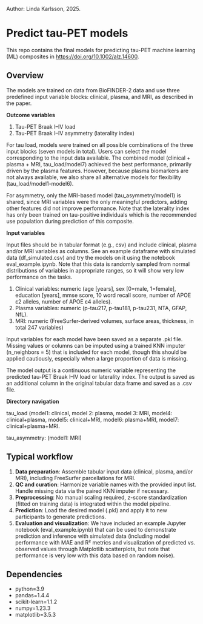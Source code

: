 Author: Linda Karlsson, 2025.

# Predict tau-PET models

This repo contains the final models for predicting tau-PET machine learning (ML) composites in https://doi.org/10.1002/alz.14600. 

## Overview
The models are trained on data from BioFINDER-2 data and use three predefined input variable blocks: clinical, plasma, and MRI, as described in the paper. 

**Outcome variables**

  1. Tau-PET Braak I–IV load
  2. Tau-PET Braak I–IV asymmetry (laterality index)
 
For tau load, models were trained on all possible combinations of the three input blocks (seven models in total). Users can select the model corresponding to the input data available. The combined model (clinical + plasma + MRI, tau_load/model7) achieved the best performance, primarily driven by the plasma features. However, because plasma biomarkers are not always available, we also share all alternative models for flexibility (tau_load/model1-model6).
 
For asymmetry, only the MRI-based model (tau_asymmetry/model1) is shared, since MRI variables were the only meaningful predictors, adding other features did not improve performance. Note that the laterality index has only been trained on tau-positive individuals which is the recommended use population during prediction of this composite.

 **Input variables**
 
Input files should be in tabular format (e.g., csv) and include clinical, plasma and/or MRI variables as columns. See an example dataframe with simulated data (df_simulated.csv) and try the models on it using the notebook eval_example.ipynb. Note that this data is randomly sampled from normal distributions of variables in appropriate ranges, so it will show very low performance on the tasks.

1. Clinical variables: numeric (age [years], sex [0=male, 1=female], education [years], mmse score, 10 word recall score, number of APOE ε2 alleles, number of APOE ε4 alleles).
2. Plasma variables: numeric (p-tau217, p-tau181, p-tau231, NTA, GFAP, NfL).
3. MRI: numeric (FreeSurfer-derived volumes, surface areas, thickness, in total 247 variables)
 
Input variables for each model have been saved as a separate .pkl file. Missing values or columns can be imputed using a trained KNN imputer (n_neighbors = 5) that is included for each model, though this should be applied cautiously, especially when a large proportion of data is missing. 
 
The model output is a continuous numeric variable representing the predicted tau-PET Braak I–IV load or laterality index. The output is saved as an additional column in the original tabular data frame and saved as a .csv file.

**Directory navigation**

tau_load (model1: clinical, model 2: plasma, model 3: MRI, model4: clinical+plasma, model5: clinical+MRI, model6: plasma+MRI, model7: clinical+plasma+MRI.

tau_asymmetry: (model1: MRI)

## Typical workflow

1.	**Data preparation**: Assemble tabular input data (clinical, plasma, and/or MRI), including FreeSurfer parcellations for MRI.
2.	**QC and curation**: Harmonize variable names with the provided input list. Handle missing data via the paired KNN imputer if necessary.
3.	**Preprocessing**: No manual scaling required, z-score standardization (fitted on training data) is integrated within the model pipeline.
4.	**Prediction**: Load the desired model (.pkl) and apply it to new participants to generate predictions.
5.	**Evaluation and visualization**: We have included an example Jupyter notebook (eval_example.ipynb) that can be used to demonstrate prediction and inference with simulated data (including model performance with MAE and R² metrics and visualization of predicted vs. observed values through Matplotlib scatterplots, but note that performance is very low with this data based on random noise).

## Dependencies

  - python=3.9
  - pandas=1.4.4
  - scikit-learn=1.1.2
  - numpy=1.23.3
  - matplotlib=3.5.3


